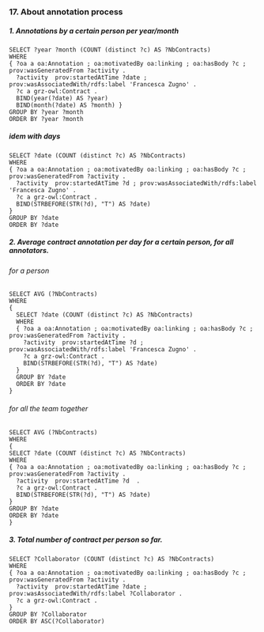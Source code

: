 ### 17. About annotation process

##### 1. Annotations by a certain person per year/month
```sparql
SELECT ?year ?month (COUNT (distinct ?c) AS ?NbContracts)
WHERE 
{ ?oa a oa:Annotation ; oa:motivatedBy oa:linking ; oa:hasBody ?c ; prov:wasGeneratedFrom ?activity .
  ?activity  prov:startedAtTime ?date ; prov:wasAssociatedWith/rdfs:label 'Francesca Zugno' .
  ?c a grz-owl:Contract . 
  BIND(year(?date) AS ?year) 
  BIND(month(?date) AS ?month) }
GROUP BY ?year ?month
ORDER BY ?year ?month
```

##### idem with days
```sparql
SELECT ?date (COUNT (distinct ?c) AS ?NbContracts)
WHERE 
{ ?oa a oa:Annotation ; oa:motivatedBy oa:linking ; oa:hasBody ?c ; prov:wasGeneratedFrom ?activity .
  ?activity  prov:startedAtTime ?d ; prov:wasAssociatedWith/rdfs:label 'Francesca Zugno' .
  ?c a grz-owl:Contract . 
  BIND(STRBEFORE(STR(?d), "T") AS ?date) 
}
GROUP BY ?date
ORDER BY ?date
```

##### 2. Average contract annotation per day for a certain person, for all annotators.

###### for a person 
```sparql
SELECT AVG (?NbContracts)
WHERE
{
  SELECT ?date (COUNT (distinct ?c) AS ?NbContracts)
  WHERE 
  { ?oa a oa:Annotation ; oa:motivatedBy oa:linking ; oa:hasBody ?c ; prov:wasGeneratedFrom ?activity .
    ?activity  prov:startedAtTime ?d ; prov:wasAssociatedWith/rdfs:label 'Francesca Zugno' .
    ?c a grz-owl:Contract . 
    BIND(STRBEFORE(STR(?d), "T") AS ?date) 
  }
  GROUP BY ?date
  ORDER BY ?date
}
```

###### for all the team together
```sparql
SELECT AVG (?NbContracts)
WHERE
{
SELECT ?date (COUNT (distinct ?c) AS ?NbContracts)
WHERE 
{ ?oa a oa:Annotation ; oa:motivatedBy oa:linking ; oa:hasBody ?c ; prov:wasGeneratedFrom ?activity .
  ?activity  prov:startedAtTime ?d  .
  ?c a grz-owl:Contract . 
  BIND(STRBEFORE(STR(?d), "T") AS ?date) 
}
GROUP BY ?date
ORDER BY ?date
}

```

##### 3. Total number of contract per person so far.
```sparql
SELECT ?Collaborator (COUNT (distinct ?c) AS ?NbContracts)
WHERE 
{ ?oa a oa:Annotation ; oa:motivatedBy oa:linking ; oa:hasBody ?c ; prov:wasGeneratedFrom ?activity .
  ?activity  prov:startedAtTime ?date ; prov:wasAssociatedWith/rdfs:label ?Collaborator .
  ?c a grz-owl:Contract . 
}
GROUP BY ?Collaborator 
ORDER BY ASC(?Collaborator)
```
